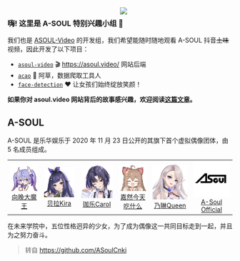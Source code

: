 <img align="right" src="https://img.cdn.n3ko.co/lsky/2021/09/21/0439025df07b8.jpg" width="50%" />

### 嗨! 这里是 A-SOUL 特别兴趣小组 👋

我们也是 [ASOUL-Video](https://asoul.video) 的开发组，我们希望能随时随地观看 A-SOUL 抖音~~土味~~视频，因此开发了以下项目：

* [`asoul-video`](https://github.com/asoul-video/asoul-video)  🎬 https://asoul.video/ 网站后端
* [`acao`](https://github.com/asoul-video/acao) 🦙 阿草，数据爬取工具人
* [`face-detection`](https://github.com/asoul-video/face-detection) ❤️ 让女孩们始终绽放笑颜！

**如果你对 asoul.video 网站背后的故事感兴趣，欢迎阅读[这篇文章](https://github.red/asoul-video-trick/)。**

## A-SOUL

A-SOUL 是乐华娱乐于 2020 年 11 月 23 日公开的其旗下首个虚拟偶像团体，由 5 名成员组成。

<table>
  <tr style="text-align: center;">
    <td><img style="width:128px" src="https://github.com/ASoulCnki/.github/blob/master/profile/assets/member_image/ava.jpg"><br><a href="https://space.bilibili.com/672346917">向晚大魔王</a></td>
    <td><img style="width:128px" src="https://github.com/ASoulCnki/.github/blob/master/profile/assets/member_image/bella.jpg"><br><a href="https://space.bilibili.com/672353429">贝拉Kira</a></td>
    <td><img style="width:128px" src="https://github.com/ASoulCnki/.github/blob/master/profile/assets/member_image/carol.jpg"><br><a href="https://space.bilibili.com/351609538">珈乐Carol</a></td>
    <td><img style="width:128px" src="https://github.com/ASoulCnki/.github/blob/master/profile/assets/member_image/diana.jpg"><br><a href="https://space.bilibili.com/672328094">嘉然今天吃什么</a></td>
    <td><img style="width:128px" src="https://github.com/ASoulCnki/.github/blob/master/profile/assets/member_image/ellien.jpg"><br><a href="https://space.bilibili.com/672342685">乃琳Queen</a></td>
    <td><img style="width:128px" src="https://github.com/ASoulCnki/.github/blob/master/profile/assets/member_image/asoul.jpg"><br><a href="https://space.bilibili.com/703007996">A-Soul Official</a></td>
  </tr>
</table>

在未来学院中，五位性格迥异的少女，为了成为偶像这一共同目标走到一起，并且为之努力奋斗。

> 转自 https://github.com/ASoulCnki
